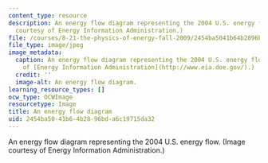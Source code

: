```yaml
---
content_type: resource
description: An energy flow diagram representing the 2004 U.S. energy flow. (Image
  courtesy of Energy Information Administration.)
file: /courses/8-21-the-physics-of-energy-fall-2009/2454ba5041b64b2896bda6c19715da32_8-21f09-th.jpg
file_type: image/jpeg
image_metadata:
  caption: An energy flow diagram representing the 2004 U.S. energy flow. (Image courtesy
    of [Energy Information Administration](http://www.eia.doe.gov/).)
  credit: ''
  image-alt: An energy flow diagram.
learning_resource_types: []
ocw_type: OCWImage
resourcetype: Image
title: An energy flow diagram
uid: 2454ba50-41b6-4b28-96bd-a6c19715da32
---
```

An energy flow diagram representing the 2004 U.S. energy flow. (Image courtesy of Energy Information Administration.)

